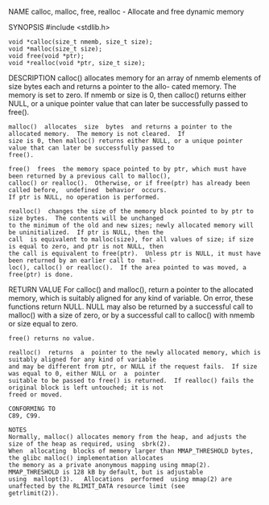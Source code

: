 
NAME
    calloc, malloc, free, realloc - Allocate and free dynamic memory

SYNOPSIS
    #include <stdlib.h>

    void *calloc(size_t nmemb, size_t size);
    void *malloc(size_t size);
    void free(void *ptr);
    void *realloc(void *ptr, size_t size);

DESCRIPTION
    calloc()  allocates  memory for an array of nmemb elements of size bytes each and returns a pointer to the allo-
    cated memory.  The memory is set to zero.  If nmemb or size is 0, then calloc() returns either NULL, or a unique
    pointer value that can later be successfully passed to free().

    malloc()  allocates  size  bytes  and returns a pointer to the allocated memory.  The memory is not cleared.  If
    size is 0, then malloc() returns either NULL, or a unique pointer value that can later be successfully passed to
    free().

    free()  frees  the memory space pointed to by ptr, which must have been returned by a previous call to malloc(),
    calloc() or realloc().  Otherwise, or if free(ptr) has already been called before,  undefined  behavior  occurs.
    If ptr is NULL, no operation is performed.

    realloc()  changes the size of the memory block pointed to by ptr to size bytes.  The contents will be unchanged
    to the minimum of the old and new sizes; newly allocated memory will be uninitialized.  If ptr is NULL, then the
    call  is equivalent to malloc(size), for all values of size; if size is equal to zero, and ptr is not NULL, then
    the call is equivalent to free(ptr).  Unless ptr is NULL, it must have been returned by an earlier call to  mal-
    loc(), calloc() or realloc().  If the area pointed to was moved, a free(ptr) is done.

RETURN VALUE
    For  calloc()  and malloc(), return a pointer to the allocated memory, which is suitably aligned for any kind of
    variable.  On error, these functions return NULL.  NULL may also be returned by a successful  call  to  malloc()
    with a size of zero, or by a successful call to calloc() with nmemb or size equal to zero.

    free() returns no value.

    realloc()  returns  a  pointer to the newly allocated memory, which is suitably aligned for any kind of variable
    and may be different from ptr, or NULL if the request fails.  If size was equal to 0, either NULL or  a  pointer
    suitable to be passed to free() is returned.  If realloc() fails the original block is left untouched; it is not
    freed or moved.

    CONFORMING TO
    C89, C99.

    NOTES
    Normally, malloc() allocates memory from the heap, and adjusts the size of the heap as required, using  sbrk(2).
    When  allocating  blocks of memory larger than MMAP_THRESHOLD bytes, the glibc malloc() implementation allocates
    the memory as a private anonymous mapping using mmap(2).  MMAP_THRESHOLD is 128 kB by default, but is adjustable
    using  mallopt(3).   Allocations  performed  using mmap(2) are unaffected by the RLIMIT_DATA resource limit (see
    getrlimit(2)).
